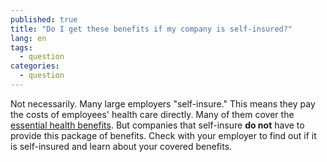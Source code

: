 ```yaml
---
published: true
title: "Do I get these benefits if my company is self-insured?"
lang: en
tags: 
  - question
categories: 
  - question
---
```


Not necessarily. Many large employers "self-insure." This means they pay the costs of employees' health care directly. Many of them cover the [essential health benefits](/glossary/essential-health-benefits "glossary"). But companies that self-insure **do not** have to provide this package of benefits. Check with your employer to find out if it is self-insured and learn about your covered benefits.
